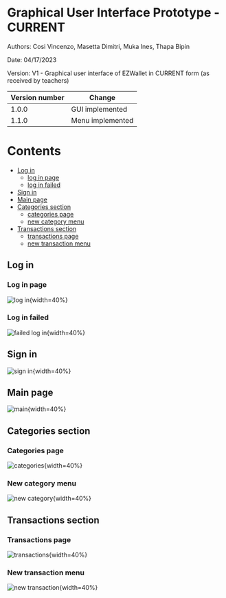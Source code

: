 # Graphical User Interface Prototype  - CURRENT

Authors: Cosi Vincenzo, Masetta Dimitri, Muka Ines, Thapa Bipin

Date: 04/17/2023

Version: V1 - Graphical user interface of EZWallet in CURRENT form (as received by teachers)

| Version number | Change   |
| ----- |----------|
| 1.0.0 | GUI implemented   |
| 1.1.0 | Menu implemented  | 

<!--
\<Report here the GUI that you propose for EZWallet in CURRENT form, as received by teachers. You are free to organize it as you prefer. A suggested presentation matches the Use cases and scenarios defined in the Requirement document. The GUI can be shown as a sequence of graphical files (jpg, png)  >
-->


# Contents

- [Log in](#log-in)
    + [log in page](#log-in-page)
    + [log in failed](#log-in-failed)
- [Sign in](#sign-in)
- [Main page](#main-page)
- [Categories section](#categories-section)
    + [categories page](#categories-page)
    + [new category menu](#new-category-menu)
- [Transactions section](#transactions-section)
    + [transactions page](#transactions-page)
    + [new transaction menu](#new-transaction-menu)

## Log in
### Log in page
![log in](gui/login.png){width=40%}
### Log in failed
![failed log in](gui/loginfail.png){width=40%}
## Sign in
![sign in](gui/SignInV1.png){width=40%}
## Main page
![main](gui/mainV1.png){width=40%}
## Categories section
### Categories page
![categories](gui/categoriesV1.png){width=40%}
### New category menu
![new category](gui/catNewV1.png){width=40%}
## Transactions section
### Transactions page
![transactions](gui/transactionsV1.png){width=40%}
### New transaction menu
![new transaction](gui/transacNewV1.png){width=40%}


